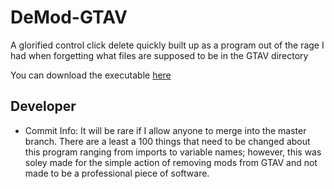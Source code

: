 # DeMod-GTAV
A glorified control click delete quickly built up as a program out of the rage I had when forgetting what files are supposed to be in the GTAV directory

You can download the executable [here](https://github.com/Trogiken/DeMod-GTAV/releases/download/1.6.21/DeModGTAV.exe)


## Developer
* Commit Info: 
It will be rare if I allow anyone to merge into the master branch. There are a least a 100 things that need to be changed about this program ranging from imports to variable names; however, this was soley made for the simple action of removing mods from GTAV and not made to be a professional piece of software.
